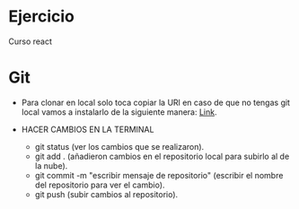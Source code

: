# Ejercicio
Curso react
                                               
# Git
- Para clonar en local solo toca copiar la URl en caso de que no tengas git local vamos a instalarlo de la siguiente manera: [Link](https://youtu.be/ChVqT1MrAsM?si=PNs4ZVln0gvvztjo).

- HACER CAMBIOS EN LA TERMINAL
    - git status (ver los cambios que se realizaron).
    - git add . (añadieron cambios en el repositorio local para subirlo al de la nube).
    - git commit -m "escribir mensaje de repositorio" (escribir el nombre del repositorio para ver el cambio).
    - git push (subir cambios al repositorio).

